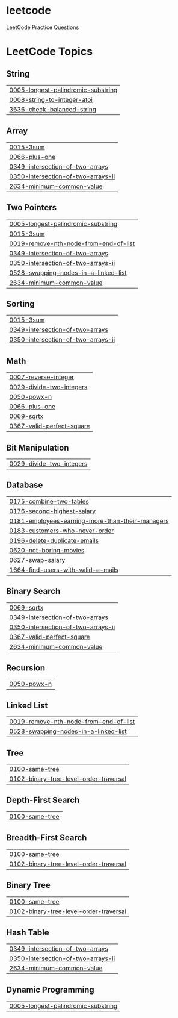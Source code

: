 # leetcode
LeetCode Practice Questions

<!---LeetCode Topics Start-->
# LeetCode Topics
## String
|  |
| ------- |
| [0005-longest-palindromic-substring](https://github.com/Zaeem2141/leetcode/tree/master/0005-longest-palindromic-substring) |
| [0008-string-to-integer-atoi](https://github.com/Zaeem2141/leetcode/tree/master/0008-string-to-integer-atoi) |
| [3636-check-balanced-string](https://github.com/Zaeem2141/leetcode/tree/master/3636-check-balanced-string) |
## Array
|  |
| ------- |
| [0015-3sum](https://github.com/Zaeem2141/leetcode/tree/master/0015-3sum) |
| [0066-plus-one](https://github.com/Zaeem2141/leetcode/tree/master/0066-plus-one) |
| [0349-intersection-of-two-arrays](https://github.com/Zaeem2141/leetcode/tree/master/0349-intersection-of-two-arrays) |
| [0350-intersection-of-two-arrays-ii](https://github.com/Zaeem2141/leetcode/tree/master/0350-intersection-of-two-arrays-ii) |
| [2634-minimum-common-value](https://github.com/Zaeem2141/leetcode/tree/master/2634-minimum-common-value) |
## Two Pointers
|  |
| ------- |
| [0005-longest-palindromic-substring](https://github.com/Zaeem2141/leetcode/tree/master/0005-longest-palindromic-substring) |
| [0015-3sum](https://github.com/Zaeem2141/leetcode/tree/master/0015-3sum) |
| [0019-remove-nth-node-from-end-of-list](https://github.com/Zaeem2141/leetcode/tree/master/0019-remove-nth-node-from-end-of-list) |
| [0349-intersection-of-two-arrays](https://github.com/Zaeem2141/leetcode/tree/master/0349-intersection-of-two-arrays) |
| [0350-intersection-of-two-arrays-ii](https://github.com/Zaeem2141/leetcode/tree/master/0350-intersection-of-two-arrays-ii) |
| [0528-swapping-nodes-in-a-linked-list](https://github.com/Zaeem2141/leetcode/tree/master/0528-swapping-nodes-in-a-linked-list) |
| [2634-minimum-common-value](https://github.com/Zaeem2141/leetcode/tree/master/2634-minimum-common-value) |
## Sorting
|  |
| ------- |
| [0015-3sum](https://github.com/Zaeem2141/leetcode/tree/master/0015-3sum) |
| [0349-intersection-of-two-arrays](https://github.com/Zaeem2141/leetcode/tree/master/0349-intersection-of-two-arrays) |
| [0350-intersection-of-two-arrays-ii](https://github.com/Zaeem2141/leetcode/tree/master/0350-intersection-of-two-arrays-ii) |
## Math
|  |
| ------- |
| [0007-reverse-integer](https://github.com/Zaeem2141/leetcode/tree/master/0007-reverse-integer) |
| [0029-divide-two-integers](https://github.com/Zaeem2141/leetcode/tree/master/0029-divide-two-integers) |
| [0050-powx-n](https://github.com/Zaeem2141/leetcode/tree/master/0050-powx-n) |
| [0066-plus-one](https://github.com/Zaeem2141/leetcode/tree/master/0066-plus-one) |
| [0069-sqrtx](https://github.com/Zaeem2141/leetcode/tree/master/0069-sqrtx) |
| [0367-valid-perfect-square](https://github.com/Zaeem2141/leetcode/tree/master/0367-valid-perfect-square) |
## Bit Manipulation
|  |
| ------- |
| [0029-divide-two-integers](https://github.com/Zaeem2141/leetcode/tree/master/0029-divide-two-integers) |
## Database
|  |
| ------- |
| [0175-combine-two-tables](https://github.com/Zaeem2141/leetcode/tree/master/0175-combine-two-tables) |
| [0176-second-highest-salary](https://github.com/Zaeem2141/leetcode/tree/master/0176-second-highest-salary) |
| [0181-employees-earning-more-than-their-managers](https://github.com/Zaeem2141/leetcode/tree/master/0181-employees-earning-more-than-their-managers) |
| [0183-customers-who-never-order](https://github.com/Zaeem2141/leetcode/tree/master/0183-customers-who-never-order) |
| [0196-delete-duplicate-emails](https://github.com/Zaeem2141/leetcode/tree/master/0196-delete-duplicate-emails) |
| [0620-not-boring-movies](https://github.com/Zaeem2141/leetcode/tree/master/0620-not-boring-movies) |
| [0627-swap-salary](https://github.com/Zaeem2141/leetcode/tree/master/0627-swap-salary) |
| [1664-find-users-with-valid-e-mails](https://github.com/Zaeem2141/leetcode/tree/master/1664-find-users-with-valid-e-mails) |
## Binary Search
|  |
| ------- |
| [0069-sqrtx](https://github.com/Zaeem2141/leetcode/tree/master/0069-sqrtx) |
| [0349-intersection-of-two-arrays](https://github.com/Zaeem2141/leetcode/tree/master/0349-intersection-of-two-arrays) |
| [0350-intersection-of-two-arrays-ii](https://github.com/Zaeem2141/leetcode/tree/master/0350-intersection-of-two-arrays-ii) |
| [0367-valid-perfect-square](https://github.com/Zaeem2141/leetcode/tree/master/0367-valid-perfect-square) |
| [2634-minimum-common-value](https://github.com/Zaeem2141/leetcode/tree/master/2634-minimum-common-value) |
## Recursion
|  |
| ------- |
| [0050-powx-n](https://github.com/Zaeem2141/leetcode/tree/master/0050-powx-n) |
## Linked List
|  |
| ------- |
| [0019-remove-nth-node-from-end-of-list](https://github.com/Zaeem2141/leetcode/tree/master/0019-remove-nth-node-from-end-of-list) |
| [0528-swapping-nodes-in-a-linked-list](https://github.com/Zaeem2141/leetcode/tree/master/0528-swapping-nodes-in-a-linked-list) |
## Tree
|  |
| ------- |
| [0100-same-tree](https://github.com/Zaeem2141/leetcode/tree/master/0100-same-tree) |
| [0102-binary-tree-level-order-traversal](https://github.com/Zaeem2141/leetcode/tree/master/0102-binary-tree-level-order-traversal) |
## Depth-First Search
|  |
| ------- |
| [0100-same-tree](https://github.com/Zaeem2141/leetcode/tree/master/0100-same-tree) |
## Breadth-First Search
|  |
| ------- |
| [0100-same-tree](https://github.com/Zaeem2141/leetcode/tree/master/0100-same-tree) |
| [0102-binary-tree-level-order-traversal](https://github.com/Zaeem2141/leetcode/tree/master/0102-binary-tree-level-order-traversal) |
## Binary Tree
|  |
| ------- |
| [0100-same-tree](https://github.com/Zaeem2141/leetcode/tree/master/0100-same-tree) |
| [0102-binary-tree-level-order-traversal](https://github.com/Zaeem2141/leetcode/tree/master/0102-binary-tree-level-order-traversal) |
## Hash Table
|  |
| ------- |
| [0349-intersection-of-two-arrays](https://github.com/Zaeem2141/leetcode/tree/master/0349-intersection-of-two-arrays) |
| [0350-intersection-of-two-arrays-ii](https://github.com/Zaeem2141/leetcode/tree/master/0350-intersection-of-two-arrays-ii) |
| [2634-minimum-common-value](https://github.com/Zaeem2141/leetcode/tree/master/2634-minimum-common-value) |
## Dynamic Programming
|  |
| ------- |
| [0005-longest-palindromic-substring](https://github.com/Zaeem2141/leetcode/tree/master/0005-longest-palindromic-substring) |
<!---LeetCode Topics End-->